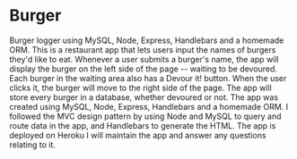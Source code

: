 # Burger
Burger logger using MySQL, Node, Express, Handlebars and a homemade ORM.
This is a restaurant app that lets users input the names of burgers they'd like to eat. 
Whenever a user submits a burger's name, the app will display the burger on the left side of the page -- waiting to be devoured.
Each burger in the waiting area also has a Devour it! button. When the user clicks it, the burger will move to the right side of the page.
The app will store every burger in a database, whether devoured or not.
The app was created using MySQL, Node, Express, Handlebars and a homemade ORM. 
I followed the MVC design pattern by using Node and MySQL to query and route data in the app, and Handlebars to generate the HTML.
The app is deployed on Heroku
I will maintain the app and answer any questions relating to it.
